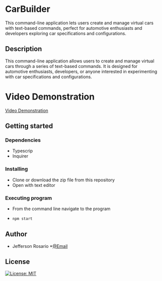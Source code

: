 # CarBuilder
This command-line application lets users create and manage virtual cars with text-based commands, perfect for automotive enthusiasts and developers exploring car specifications and configurations.
## Description 
This command-line application allows users to create and manage virtual cars through a series of text-based commands. It is designed for automotive enthusiasts, developers, or anyone interested in experimenting with car specifications and configurations.
# Video Demonstration
[Video Demonstration](https://app.screencastify.com/v3/watch/yqavunUAW5fKEYXENat8)

## Getting started

### Dependencies
 * Typescrip
 * Inquirer

### Installing 
 * Clone or download the zip file from this repository
 * Open with text editor

### Executing program
 * From the command line navigate to the program 

 * ```sh
   npm start
   ```


 ## Author
 * Jefferson Rosario
 *[@Email](Jeffersonrosario1@gmail.com)

 ## License
 [![License: MIT](https://img.shields.io/badge/License-MIT-yellow.svg)](https://opensource.org/licenses/MIT)
